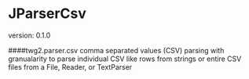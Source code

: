 JParserCsv
==============
version: 0.1.0

####twg2.parser.csv
comma separated values (CSV) parsing with granualarity to parse individual CSV like rows from strings or entire CSV files from a File, Reader, or TextParser
